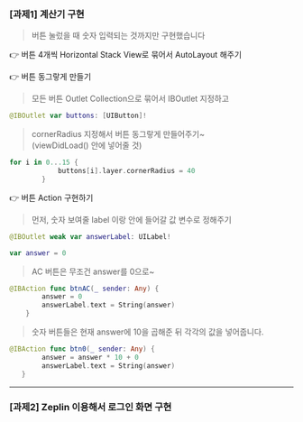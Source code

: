 ### [과제1] 계산기 구현
> 버튼 눌렀을 때 숫자 입력되는 것까지만 구현했습니다

👉 버튼 4개씩 Horizontal Stack View로 묶어서 AutoLayout 해주기

👉 버튼 동그랗게 만들기
> 모든 버튼 Outlet Collection으로 묶어서 IBOutlet 지정하고
```swift
@IBOutlet var buttons: [UIButton]!
```
> cornerRadius 지정해서 버튼 동그랗게 만들어주기~    
> (viewDidLoad() 안에 넣어줄 것)
```swift
for i in 0...15 {
            buttons[i].layer.cornerRadius = 40
        }
```

👉 버튼 Action 구현하기
> 먼저, 숫자 보여줄 label 이랑 안에 들어갈 값 변수로 정해주기
```swift
@IBOutlet weak var answerLabel: UILabel!

var answer = 0
```
> AC 버튼은 무조건 answer를 0으로~
```swift
@IBAction func btnAC(_ sender: Any) {
        answer = 0
        answerLabel.text = String(answer)
    }
```
> 숫자 버튼들은 현재 answer에 10을 곱해준 뒤 각각의 값을 넣어줍니다.
```swift
@IBAction func btn0(_ sender: Any) {
        answer = answer * 10 + 0
        answerLabel.text = String(answer)
   }
```
      

   ***
### [과제2] Zeplin 이용해서 로그인 화면 구현
